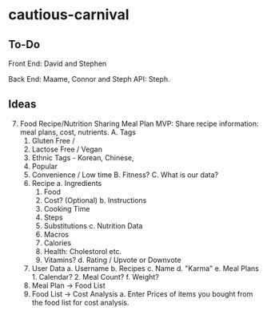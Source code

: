 # cautious-carnival

## To-Do
Front End: David and Stephen

Back End: Maame, Connor and Steph
   API: Steph.



## Ideas

7. Food Recipe/Nutrition Sharing Meal Plan 
   MVP: Share recipe information: meal plans, cost, nutrients.
   A. Tags
      1. Gluten Free / 
      2. Lactose Free / Vegan
      3. Ethnic Tags - Korean, Chinese, 
      4. Popular
      5. Convenience / Low time
   B. Fitness?
   C. What is our data?
      1. Recipe
         a. Ingredients
            1. Food
            2. Cost? (Optional)
         b. Instructions
            1. Cooking Time
            2. Steps
            3. Substitutions
         c. Nutrition Data
            1. Macros
            2. Calories
            3. Health: Cholestorol etc.
            4. Vitamins?
         d. Rating / Upvote or Downvote
      2. User Data
         a. Username
         b. Recipes
         c. Name
         d. "Karma"
         e. Meal Plans
              1. Calendar?
              2. Meal Count?
         f. Weight?
      3. Meal Plan -> Food List
      4. Food List -> Cost Analysis
         a. Enter Prices of items you bought from the food list for cost analysis.
         
